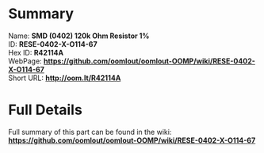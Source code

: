 
Summary
=================
  
Name: __SMD (0402) 120k Ohm Resistor 1%__    
ID: __RESE-0402-X-O114-67__   
Hex ID: __R42114A__   
WebPage: __https://github.com/oomlout/oomlout-OOMP/wiki/RESE-0402-X-O114-67__   
Short URL: __http://oom.lt/R42114A__   

Full Details
==========================
Full summary of this part can be found in the wiki:   
__https://github.com/oomlout/oomlout-OOMP/wiki/RESE-0402-X-O114-67__    

